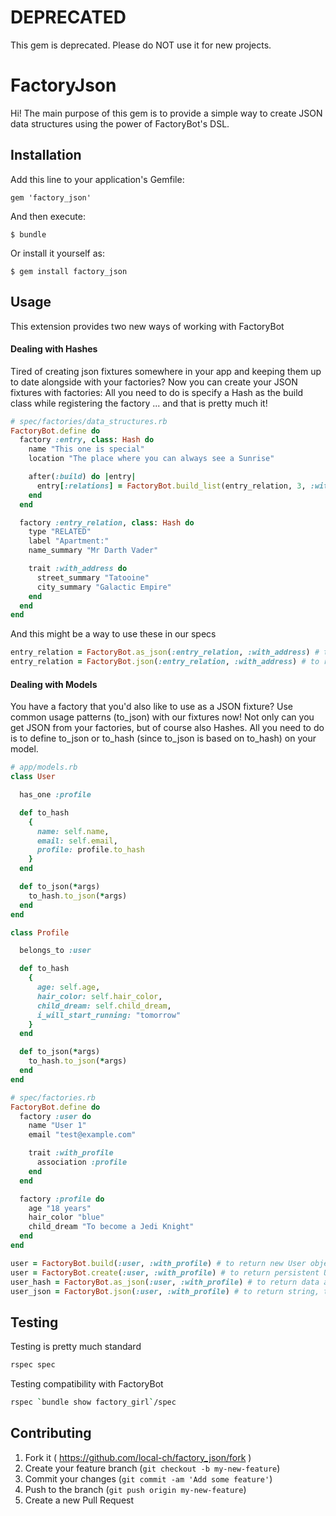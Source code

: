 # DEPRECATED
This gem is deprecated. Please do NOT use it for new projects.

# FactoryJson

Hi! The main purpose of this gem is to provide a simple way to create JSON data structures using the power of
FactoryBot's DSL.

## Installation

Add this line to your application's Gemfile:

    gem 'factory_json'

And then execute:

    $ bundle

Or install it yourself as:

    $ gem install factory_json

## Usage

This extension provides two new ways of working with FactoryBot

#### Dealing with Hashes

Tired of creating json fixtures somewhere in your app and keeping them up to date alongside with your factories? Now you can create your JSON fixtures with factories: All you need to do is specify a Hash as the build class while registering the factory ... and that is pretty much it!

```ruby
# spec/factories/data_structures.rb
FactoryBot.define do
  factory :entry, class: Hash do
    name "This one is special"
    location "The place where you can always see a Sunrise"

    after(:build) do |entry|
      entry[:relations] = FactoryBot.build_list(entry_relation, 3, :with_address)
    end
  end

  factory :entry_relation, class: Hash do
    type "RELATED"
    label "Apartment:"
    name_summary "Mr Darth Vader"

    trait :with_address do
      street_summary "Tatooine"
      city_summary "Galactic Empire"
    end
  end
end
```

And this might be a way to use these in our specs

```ruby
entry_relation = FactoryBot.as_json(:entry_relation, :with_address) # to return data as a Ruby hash, that beeing piped through JSON parse
entry_relation = FactoryBot.json(:entry_relation, :with_address) # to return string, that contains valid JSON
```

#### Dealing with Models


You have a factory that you'd also like to use as a JSON fixture? Use common usage patterns (to_json) with our fixtures now! Not only can you get JSON from your factories, but of course also Hashes. All you need to do is to define to_json or to_hash (since to_json is based on to_hash) on your model.

```ruby
# app/models.rb
class User

  has_one :profile

  def to_hash
    {
      name: self.name,
      email: self.email,
      profile: profile.to_hash
    }
  end

  def to_json(*args)
    to_hash.to_json(*args)
  end
end

class Profile

  belongs_to :user

  def to_hash
    {
      age: self.age,
      hair_color: self.hair_color,
      child_dream: self.child_dream,
      i_will_start_running: "tomorrow"
    }
  end

  def to_json(*args)
    to_hash.to_json(*args)
  end
end

# spec/factories.rb
FactoryBot.define do
  factory :user do
    name "User 1"
    email "test@example.com"

    trait :with_profile
      association :profile
    end
  end

  factory :profile do
    age "18 years"
    hair_color "blue"
    child_dream "To become a Jedi Knight"
  end
end
```


```ruby
user = FactoryBot.build(:user, :with_profile) # to return new User object
user = FactoryBot.create(:user, :with_profile) # to return persistent User object
user_hash = FactoryBot.as_json(:user, :with_profile) # to return data as a Ruby hash, that beeing piped through JSON parse
user_json = FactoryBot.json(:user, :with_profile) # to return string, that contains valid JSON
```

## Testing

Testing is pretty much standard

```bash
rspec spec
```

Testing compatibility with FactoryBot

```bash
rspec `bundle show factory_girl`/spec
```

## Contributing

1. Fork it ( https://github.com/local-ch/factory_json/fork )
2. Create your feature branch (`git checkout -b my-new-feature`)
3. Commit your changes (`git commit -am 'Add some feature'`)
4. Push to the branch (`git push origin my-new-feature`)
5. Create a new Pull Request
